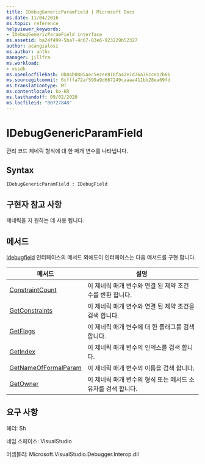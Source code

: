 ```yaml
---
title: IDebugGenericParamField | Microsoft Docs
ms.date: 11/04/2016
ms.topic: reference
helpviewer_keywords:
- IDebugGenericParamField interface
ms.assetid: ba24f499-5ba7-4c67-83e6-923229b52327
author: acangialosi
ms.author: anthc
manager: jillfra
ms.workload:
- vssdk
ms.openlocfilehash: 0b04b0805aec5ecee818fa42e1d76a76cce12b66
ms.sourcegitcommit: 6cfffa72af599a9d667249caaaa411bb28ea69fd
ms.translationtype: MT
ms.contentlocale: ko-KR
ms.lasthandoff: 09/02/2020
ms.locfileid: "80727848"
---
```

# <a name="idebuggenericparamfield"></a>IDebugGenericParamField
관리 코드 제네릭 형식에 대 한 매개 변수를 나타냅니다.

## <a name="syntax"></a>Syntax

```
IDebugGenericParamField : IDebugField
```

## <a name="notes-for-implementers"></a>구현자 참고 사항
 제네릭을 지 원하는 데 사용 됩니다.

## <a name="methods"></a>메서드
 [Idebugfield](../../../extensibility/debugger/reference/idebugfield.md) 인터페이스의 메서드 외에도이 인터페이스는 다음 메서드를 구현 합니다.

|메서드|설명|
|------------|-----------------|
|[ConstraintCount](../../../extensibility/debugger/reference/idebuggenericparamfield-constraintcount.md)|이 제네릭 매개 변수와 연결 된 제약 조건 수를 반환 합니다.|
|[GetConstraints](../../../extensibility/debugger/reference/idebuggenericparamfield-getconstraints.md)|이 제네릭 매개 변수와 연결 된 제약 조건을 검색 합니다.|
|[GetFlags](../../../extensibility/debugger/reference/idebuggenericparamfield-getflags.md)|이 제네릭 매개 변수에 대 한 플래그를 검색 합니다.|
|[GetIndex](../../../extensibility/debugger/reference/idebuggenericparamfield-getindex.md)|이 제네릭 매개 변수의 인덱스를 검색 합니다.|
|[GetNameOfFormalParam](../../../extensibility/debugger/reference/idebuggenericparamfield-getnameofformalparam.md)|이 제네릭 매개 변수의 이름을 검색 합니다.|
|[GetOwner](../../../extensibility/debugger/reference/idebuggenericparamfield-getowner.md)|이 제네릭 매개 변수의 형식 또는 메서드 소유자를 검색 합니다.|

## <a name="requirements"></a>요구 사항
 헤더: Sh

 네임 스페이스: VisualStudio

 어셈블리: Microsoft.VisualStudio.Debugger.Interop.dll
